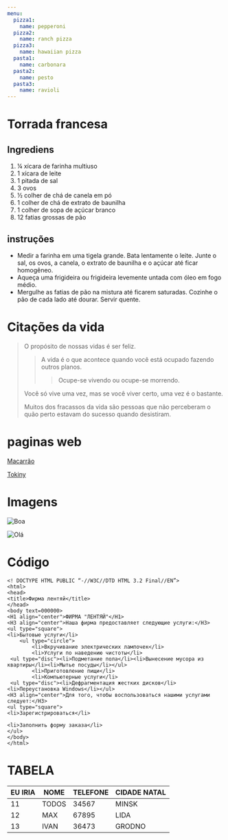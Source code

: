 ```yaml
---
menu:
  pizza1:
    name: pepperoni
  pizza2:
    name: ranch pizza
  pizza3:
    name: hawaiian pizza
  pasta1:
    name: carbonara
  pasta2:
    name: pesto
  pasta3:
    name: ravioli
---
```


# Torrada francesa

## Ingrediens

1. ¼ xícara de farinha multiuso
2. 1 xícara de leite
3. 1 pitada de sal
4. 3 ovos
5. ½ colher de chá de canela em pó
6. 1 colher de chá de extrato de baunilha
7. 1 colher de sopa de açúcar branco
8. 12 fatias grossas de pão

## instruções

- Medir a farinha em uma tigela grande. Bata lentamente o leite. Junte o sal, os ovos, a canela, o extrato de baunilha e o açúcar até ficar homogêneo.
- Aqueça uma frigideira ou frigideira levemente untada com óleo em fogo médio.
- Mergulhe as fatias de pão na mistura até ficarem saturadas. Cozinhe o pão de cada lado até dourar. Servir quente.

# Citações da vida

> O propósito de nossas vidas é ser feliz.
>
> > A vida é o que acontece quando você está ocupado fazendo outros planos.
> >
> > > Ocupe-se vivendo ou ocupe-se morrendo.
>
> Você só vive uma vez, mas se você viver certo, uma vez é o bastante.
>
> Muitos dos fracassos da vida são pessoas que não perceberam o quão perto estavam do sucesso quando desistiram.

# paginas web

[Macarrão](https://noodles.by/r/noodles)

[Tokiny](https://tokiny.by/?utm_source=google&utm_medium=cpc&utm_campaign=tokiny&utm_content=tokiny&utm_term=%2Btokiny&roistat_referrer=&roistat_pos=&roistat=google14_g_109824465093_469021139229_%2Btokiny&gclid=CjwKCAjw_L6LBhBbEiwA4c46ug0u49umh5wD7y4nnBcU0T2AaXew4o7m2hRIJzC_V-aXqyLuUhxEzhoCmYMQAvD_BwE)

# Imagens

![Boa](https://get.wallhere.com/photo/sunlight-landscape-hill-nature-grass-sky-field-green-morning-farm-horizon-plateau-cloud-tree-flower-grassland-plant-pasture-agriculture-meadow-plantation-plain-lawn-2560x1600-px-prairie-crop-rural-area-grass-family-paddy-field-General-551245.jpg)

![Olá](https://i.pinimg.com/originals/e4/f7/5a/e4f75a8e8682efc092039611e6333603.gif)

# Código

```
<! DOCTYPE HTML PUBLIC “-//W3C//DTD HTML 3.2 Final//EN”>
<html>
<head>
<title>Фирма лентяй</title>
</head>
<body text=000000>
<H1 align="center">ФИРМА "ЛЕНТЯЙ"</H1>
<H3 align="center">Наша фирма предоставляет следующие услуги:</H3>
<ul type="square">
<li>Бытовые услуги</li>
    <ul type="circle">
        <li>Вкручивание электрических лампочек</li>
        <li>Услуги по наведению чистоты</li>
 <ul type="disc"><li>Подметание пола</li><li>Вынесение мусора из квартиры</li><li>Мытье посуды</li></ul>
        <li>Приготовление пищи</li>
        <li>Компьютерные услуги</li>
 <ul type="disc"><li>Дефрагментация жестких дисков</li><li>Переустановка Windows</li></ul>
<H3 align="center">Для того, чтобы воспользоваться нашими услугами следует:</H3>
<ul type="square">
<li>Зарегистрироваться</li>

<li>Заполнить форму заказа</li>
</ul>
</body>
</html>
```

# TABELA

EU IRIA | NOME | TELEFONE | CIDADE NATAL
--- | --- | --- | ---
11 | TODOS | 34567 | MINSK
12 | MAX | 67895 | LIDA
13 | IVAN | 36473 | GRODNO
